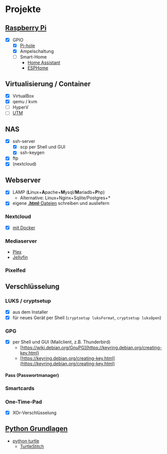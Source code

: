 # Projekte

## [Raspberry Pi](https://johannesloetzsch.github.io/LF7/pi.html)
- [x] GPIO
  - [x] [Pi-hole](https://pi-hole.net/)
  - [x] Ampelschaltung
  - [ ] Smart-Home
    - [Home Assistant](https://www.home-assistant.io/)
    - [ESPHome](https://esphome.io/)

## Virtualisierung / Container
- [x] VirtualBox
- [x] qemu / kvm
- [ ] HyperV
- [ ] [UTM](https://en.wikipedia.org/wiki/UTM_(software))

## NAS
- [x] ssh-server
  - [x] scp per Shell und GUI
  - [x] ssh-keygen
- [x] ftp
- [x] (nextcloud)

## Webserver

- [x] LAMP (**L**inux+**A**pache+**M**ysql/**M**ariadb+**P**hp)
  - Alternative: Linux+Nginx+Sqlite/Postgres+*
- [x] eigene [**.html**-Dateien](https://www.w3schools.com/) schreiben und ausliefern

### Nextcloud
- [x] [mit Docker](https://hub.docker.com/_/nextcloud)

### Mediaserver
- [Plex](https://www.plex.tv/)
- [Jellyfin](https://jellyfin.org/)

### Pixelfed

## Verschlüsselung

### LUKS / cryptsetup

- [x] aus dem Installer
- [x] für neues Gerät per Shell (`cryptsetup luksFormat`, `cryptsetup luksOpen`)

### GPG

- [x] per Shell und GUI (Mailclient, z.B. Thunderbird)
  - [https://wiki.debian.org/GnuPG](https://keyring.debian.org/creating-key.html)
  - [https://keyring.debian.org/creating-key.html](https://keyring.debian.org/creating-key.html)

#### Pass (Passwortmanager)

### Smartcards

### One-Time-Pad

- [x] XOr-Verschlüsselung

## [Python Grundlagen](https://johannesloetzsch.github.io/python-tutorial/getting_started.html)
- [python turtle](https://johannesloetzsch.github.io/python-tutorial/turtle.html)
  - [TurtleStitch](https://turtlestitch.org/categories/)
